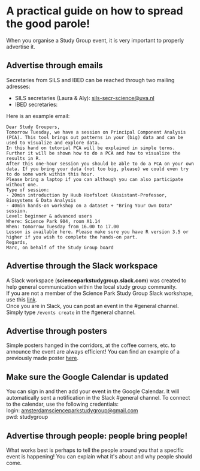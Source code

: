 # A practical guide on how to spread the good parole!
When you organise a Study Group event, it is very important to properly advertise it.

## Advertise through emails  
Secretaries from SILS and IBED can be reached through two mailing adresses:
- SILS secretaries (Laura & Aly): sils-secr-science@uva.nl
- IBED secretaries: 

Here is an example email:    
```
Dear Study Groupers,
Tomorrow Tuesday, we have a session on Principal Component Analysis (PCA). This tool brings out patterns in your (big) data and can be used to visualize and explore data.     
In this hand on tutorial PCA will be explained in simple terms. Further it will be shown how to do a PCA and how to visualize the results in R.  
After this one-hour session you should be able to do a PCA on your own data. If you bring your data (not too big, please) we could even try to do some work within this hour.    
Please bring a laptop if you can although you can also participate without one.  
Type of session:  
- 20min introduction by Huub Hoefsloet (Assistant-Professor, Biosystems & Data Analysis
- 40min hands-on workshop on a dataset + "Bring Your Own Data" session.  
Level: beginner & advanced users  
Where: Science Park 904, room A1.14  
When: tomorrow Tuesday from 16.00 to 17.00    
Lesson is available here. Please make sure you have R version 3.5 or higher if you wish to complete the hands-on part.  
Regards,  
Marc, on behalf of the Study Group board
```

## Advertise through the Slack workspace
A Slack workspace (__scienceparkstudygroup.slack.com__) was created to help general communication within the local study group community.  
If you are not a member of the Science Park Study Group Slack workshape, use this [link](https://scienceparkstudygroup.slack.com/join/signup "Join the Slack workspace").  
Once you are in Slack, you can post an event in the #general channel. Simply type `/events create` in the #general channel. 

## Advertise through posters
Simple posters hanged in the corridors, at the coffee corners, etc. to announce the event are always efficient! You can find an example of a previously made poster [here](../blob/master/posters/2018/2018-oct-dec-events.pdf).

## Make sure the Google Calendar is updated
You can sign in and then add your event in the Google Calendar. It will automatically sent a notification in the Slack #general channel.
To connect to the calendar, use the following credentials:  
login: amsterdamscienceparkstudygroup@gmail.com    
pwd: studygroup

## Advertise through people: people bring people!
What works best is perhaps to tell the people around you that a specific event is happening! You can explain what it's about and why people should come.  
